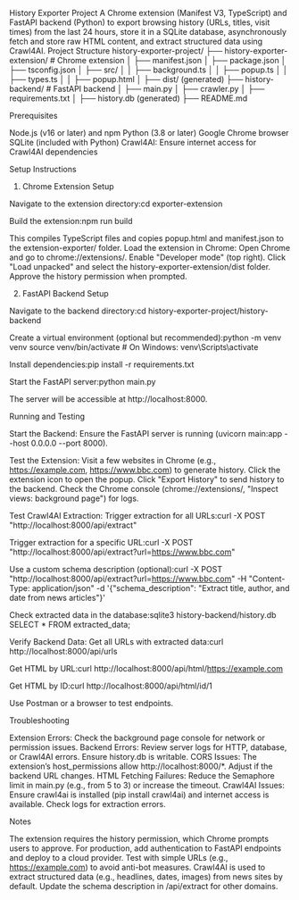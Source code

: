 History Exporter Project
A Chrome extension (Manifest V3, TypeScript) and FastAPI backend (Python) to export browsing history (URLs, titles, visit times) from the last 24 hours, store it in a SQLite database, asynchronously fetch and store raw HTML content, and extract structured data using Crawl4AI.
Project Structure
history-exporter-project/
├── history-exporter-extension/  # Chrome extension
│   ├── manifest.json
│   ├── package.json
│   ├── tsconfig.json
│   ├── src/
│   │   ├── background.ts
│   │   ├── popup.ts
│   │   ├── types.ts
│   │   ├── popup.html
│   ├── dist/ (generated)
├── history-backend/            # FastAPI backend
│   ├── main.py
│   ├── crawler.py
│   ├── requirements.txt
│   ├── history.db (generated)
├── README.md

Prerequisites

Node.js (v16 or later) and npm
Python (3.8 or later)
Google Chrome browser
SQLite (included with Python)
Crawl4AI: Ensure internet access for Crawl4AI dependencies

Setup Instructions
1. Chrome Extension Setup

Navigate to the extension directory:cd exporter-extension


Build the extension:npm run build

This compiles TypeScript files and copies popup.html and manifest.json to the extension-exporter/ folder.
Load the extension in Chrome:
Open Chrome and go to chrome://extensions/.
Enable "Developer mode" (top right).
Click "Load unpacked" and select the history-exporter-extension/dist folder.
Approve the history permission when prompted.



2. FastAPI Backend Setup

Navigate to the backend directory:cd history-exporter-project/history-backend


Create a virtual environment (optional but recommended):python -m venv venv
source venv/bin/activate  # On Windows: venv\Scripts\activate


Install dependencies:pip install -r requirements.txt


Start the FastAPI server:python main.py

The server will be accessible at http://localhost:8000.

Running and Testing

Start the Backend:
Ensure the FastAPI server is running (uvicorn main:app --host 0.0.0.0 --port 8000).


Test the Extension:
Visit a few websites in Chrome (e.g., https://example.com, https://www.bbc.com) to generate history.
Click the extension icon to open the popup.
Click "Export History" to send history to the backend.
Check the Chrome console (chrome://extensions/, "Inspect views: background page") for logs.


Test Crawl4AI Extraction:
Trigger extraction for all URLs:curl -X POST "http://localhost:8000/api/extract"


Trigger extraction for a specific URL:curl -X POST "http://localhost:8000/api/extract?url=https://www.bbc.com"


Use a custom schema description (optional):curl -X POST "http://localhost:8000/api/extract?url=https://www.bbc.com" -H "Content-Type: application/json" -d '{"schema_description": "Extract title, author, and date from news articles"}'


Check extracted data in the database:sqlite3 history-backend/history.db
SELECT * FROM extracted_data;




Verify Backend Data:
Get all URLs with extracted data:curl http://localhost:8000/api/urls


Get HTML by URL:curl http://localhost:8000/api/html/https://example.com


Get HTML by ID:curl http://localhost:8000/api/html/id/1


Use Postman or a browser to test endpoints.



Troubleshooting

Extension Errors: Check the background page console for network or permission issues.
Backend Errors: Review server logs for HTTP, database, or Crawl4AI errors. Ensure history.db is writable.
CORS Issues: The extension’s host_permissions allow http://localhost:8000/*. Adjust if the backend URL changes.
HTML Fetching Failures: Reduce the Semaphore limit in main.py (e.g., from 5 to 3) or increase the timeout.
Crawl4AI Issues: Ensure crawl4ai is installed (pip install crawl4ai) and internet access is available. Check logs for extraction errors.

Notes

The extension requires the history permission, which Chrome prompts users to approve.
For production, add authentication to FastAPI endpoints and deploy to a cloud provider.
Test with simple URLs (e.g., https://example.com) to avoid anti-bot measures.
Crawl4AI is used to extract structured data (e.g., headlines, dates, images) from news sites by default. Update the schema description in /api/extract for other domains.

